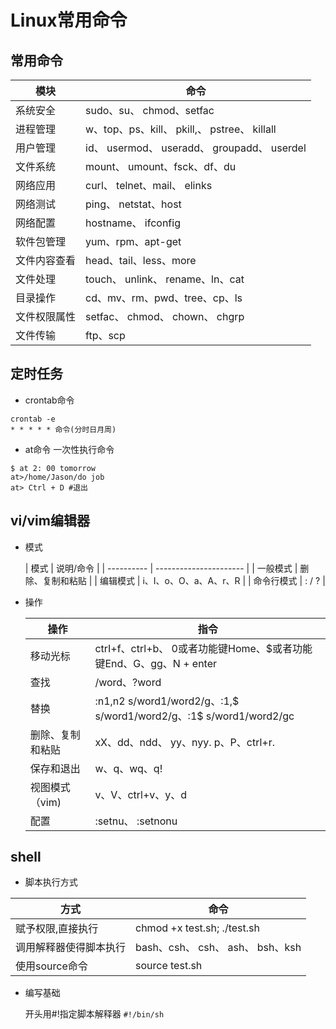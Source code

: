 # Linux常用命令

## 常用命令

| 模块         | 命令                                         |
| ------------ | -------------------------------------------- |
| 系统安全     | sudo、su、 chmod、setfac                     |
| 进程管理     | w、top、ps、kill、 pkill,、 pstree、 killall |
| 用户管理     | id、 usermod、 useradd、 groupadd、 userdel  |
| 文件系统     | mount、 umount、fsck、df、du                 |
| 网络应用     | curl、 telnet、mail、 elinks                 |
| 网络测试     | ping、 netstat、host                         |
| 网络配置     | hostname、 ifconfig                          |
| 软件包管理   | yum、rpm、apt-get                            |
| 文件内容查看 | head、tail、less、more                       |
| 文件处理     | touch、 unlink、 rename、ln、cat             |
| 目录操作     | cd、mv、rm、pwd、tree、cp、ls                |
| 文件权限属性 | setfac、 chmod、 chown、 chgrp               |
| 文件传输     | ftp、scp                                     |

## 定时任务

- crontab命令

```shell
crontab -e
* * * * * 命令(分时日月周)
```

- at命令 一次性执行命令

```shell
$ at 2: 00 tomorrow
at>/home/Jason/do job
at> Ctrl + D #退出
```

## vi/vim编辑器

- 模式

  | 模式       | 说明/命令              |
| ---------- | ---------------------- |
  | 一般模式   | 删除、复制和粘贴       |
| 编辑模式   | i、I、o、O、a、A、r、R |
    | 命令行模式 | :      /       ?       |
    
- 操作

    | 操作             | 指令                                                         |
    | ---------------- | ------------------------------------------------------------ |
    | 移动光标         | ctrI+f、ctrl+b、 0或者功能键Home、$或者功能键End、G、gg、N + enter |
    | 查找             | /word、?word                                                 |
    | 替换             | :n1,n2  s/word1/word2/g、:1,$ s/word1/word2/g、:1$ s/word1/word2/gc |
    | 删除、复制和粘贴 | xX、dd、ndd、 yy、nyy. p、P、ctrl+r.                         |
    | 保存和退出       | w、q、wq、q!                                                 |
    | 视图模式（vim)   | v、V、ctrl+v、y、d                                           |
    | 配置             | :setnu、 :setnonu                                            |

    

## shell

- 脚本执行方式

| 方式                   | 命令                             |
| ---------------------- | -------------------------------- |
| 赋予权限,直接执行      | chmod +x test.sh; ./test.sh      |
| 调用解释器使得脚本执行 | bash、csh、 csh、 ash、 bsh、ksh |
| 使用source命令         | source test.sh                   |



- 编写基础

  开头用#!指定脚本解释器
  `#!/bin/sh`